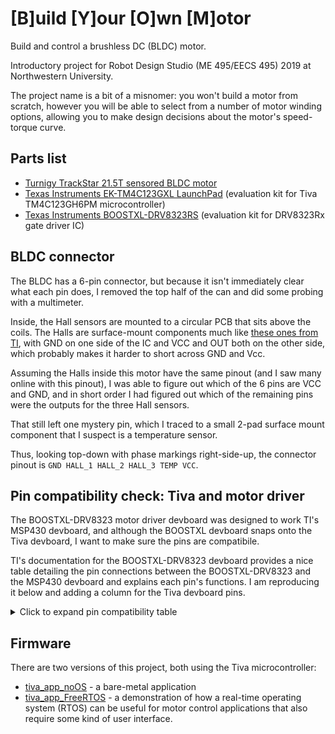 # [B]uild [Y]our [O]wn [M]otor
Build and control a brushless DC (BLDC) motor.

Introductory project for Robot Design Studio (ME 495/EECS 495) 2019 at Northwestern University.

The project name is a bit of a misnomer: you won't build a motor from scratch, however you will be able to select from a number of motor winding options, allowing you to make design decisions about the motor's speed-torque curve.

## Parts list
- [Turnigy TrackStar 21.5T sensored BLDC motor](https://hobbyking.com/en_us/turnigy-trackstar-21-5t-sensored-brushless-motor-1855kv-roar-approved.html)
- [Texas Instruments EK-TM4C123GXL LaunchPad](http://www.ti.com/tool/EK-TM4C123GXL) (evaluation kit for Tiva TM4C123GH6PM microcontroller)
- [Texas Instruments BOOSTXL-DRV8323RS](http://www.ti.com/general/docs/litabsmultiplefilelist.tsp?literatureNumber=slvub01c) (evaluation kit for DRV8323Rx gate driver IC)

## BLDC connector
The BLDC has a 6-pin connector, but because it isn't immediately clear what each pin does, I removed the top half of the can and did some probing with a multimeter.

Inside, the Hall sensors are mounted to a circular PCB that sits above the coils.
The Halls are surface-mount components much like [these ones from TI](http://www.ti.com/product/DRV5055), with GND on one side of the IC and VCC and OUT both on the other side, which probably makes it harder to short across GND and Vcc.

Assuming the Halls inside this motor have the same pinout (and I saw many online with this pinout), I was able to figure out which of the 6 pins are VCC and GND, and in short order I had figured out which of the remaining pins were the outputs for the three Hall sensors.

That still left one mystery pin, which I traced to a small 2-pad surface mount component that I suspect is a temperature sensor.

Thus, looking top-down with phase markings right-side-up, the connector pinout is
`GND HALL_1 HALL_2 HALL_3 TEMP VCC`.

## Pin compatibility check: Tiva and motor driver
The BOOSTXL-DRV8323 motor driver devboard was designed to work TI's MSP430 devboard, and although the BOOSTXL devboard snaps onto the Tiva devboard, I want to make sure the pins are compatibile.

TI's documentation for the BOOSTXL-DRV8323 devboard provides a nice table detailing the pin connections between the BOOSTXL-DRV8323 and the MSP430 devboard and explains each pin's functions.
I am reproducing it below and adding a column for the Tiva devboard pins.

<details><summary> Click to expand pin compatibility table</summary>
<p>

| BOOSTXL-DRV8323 pin   | BOOSTXL-DRV8323 function   | MSP430 pin, function  | Tiva pin, function |
| ------------          | -------------             | ------------          | -------------      |
| J3-1                  | 3.3 V                     | 3.3 V                 | 3.3 V              |
| J3-2                  | no function               | 5 V                   | 5 V                |
| J3-3                  | VSENVM                    | P6.5, ADC - A5        | PB5, AIN 11        |
| J3-4                  | GND                       | GND                   | GND                |
| J3-5                  | no function               | P3.4, I/O pin         | PB0, I/O pin       |
| J3-6                  | VSENA                     | P6.0, ADC - 0         | PD0, AIN 7         |
| J3-7                  | no function               | P3.3, I/O pin         | PB1, I/O pin       |
| J3-8                  | VSENB                     | P6.1, ADC - 1         | PD1, AIN 6         |
| J3-9                  | ENABLE                    | P1.6, I/O w/ INT      | PE4, I/O w/ INT    |
| J3-10                 | VSENC                     | P6.2, ADC - 2         | PD2, AIN 5         |
| J3-11                 | POT                       | P6.6, ADC - A6        | PE5, AIN 8         |
| J3-12                 | ISENC                     | P6.3, ADC - 3         | PD3, AIN 4         |
| J3-13                 | SCLK                      | P3.2, SPI CLK         | PB4, SSI2 CLK      |
| J3-14                 | ISENB                     | P6.4, ADC - 4         | PE1, AIN 2         |
| J3-15                 | NFAULT                    | P2.7, I/O w/ INT      | PA5, I/O w/ INT    |
| J3-16                 | ISENA                     | P7.0, ADC - 12        | PE2, AIN 1         |
| J3-17                 | no function               | P4.2, I/O pin         | PA6, I/O pin       |
| J3-18                 | IDRIVE                    | P3.6, I/O pin         | PE3, I/O pin       |
| J3-19                 | no function               | P4.1, I/O pin         | PA7, I/O pin       |
| J3-20                 | VDS                       | P3.5, I/O pin         | PF1, I/O pin       |
| J4-1                  | INHA                      | P2.5, TA2.2           | PF2, M1PWM6        |
| J4-2                  | GND                       | GND                   | GND                |
| J4-3                  | INLA                      | P2.4, TA2.1           | PF3, M1PWM7        |
| J4-4                  | HALLA                     | P2.0, SPI ENABLE      | PB2, I/O w/ INT    |
| J4-5                  | INHB                      | P1.5, TA0.4           | PB3, T3CCP1        |
| J4-6                  | HALLB                     | P2.2, I/O w/ INT      | PE0, I/O w/ INT    |
| J4-7                  | INLB                      | P1.4, TA0.3           | PC4, M0PWM6        |
| J4-8                  | no function               | P7.4, I/O pin         | PF0, I/O pin       |
| J4-9                  | INHC                      | P1.3, TA0.2           | PC5, M0PWM7        |
| J4-10                 | no function               | RST                   | RST                |
| J4-11                 | INLC                      | P1.2, TA0.1           | PC6                |
| J4-12                 | SDI                       | P3.0, MOSI            | PB7, MOSI          |
| J4-13                 | MODE                      | P4.3, I/O pin         | PC7                |
| J4-14                 | SDO                       | P3.1, MISO            | PB6, MISO          |
| J4-15                 | LED                       | P4.0, I/O pin         | PD6, I/O pin       |
| J4-16                 | HALLC                     | P2.6, I/O w/ INT      | PA4, I/O w/ INT    |
| J4-17                 | EVM ID                    | P3.7, I/O pin         | PD7, I/O pin       |
| J4-18                 | nSCS/GAIN                 | P2.2, I/O w/ INT      | PA3, I/O w/ INT    |
| J4-19                 | EVM ID                    | P8.2, I/O pin         | PF4, I/O pin       |
| J4-20                 | CAL                       | P8.1, I/O pin         | PA2, I/O pin       |

</p>
</details>

## Firmware

There are two versions of this project, both using the Tiva microcontroller:
- [tiva_app_noOS](tiva_app_noOS/) - a bare-metal application
- [tiva_app_FreeRTOS](tiva_app_FreeRTOS/) - a demonstration of how a real-time operating system (RTOS) can be useful for motor control applications that also require some kind of user interface.
